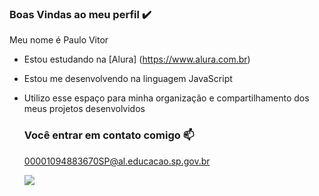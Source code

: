 ### Boas Vindas ao meu perfil ✔️

Meu nome é Paulo Vitor

- Estou estudando na [Alura] (https://www.alura.com.br)
- Estou me desenvolvendo na linguagem JavaScript
- Utilizo esse espaço para minha organização e compartilhamento dos meus projetos desenvolvidos

  ### Você entrar em contato comigo 📫

  00001094883670SP@al.educacao.sp.gov.br



  ![](https://tenor.com/pt-BR/view/thumbs-up-cat-thumb-thums-up-gif-10039763291952851321)
 
